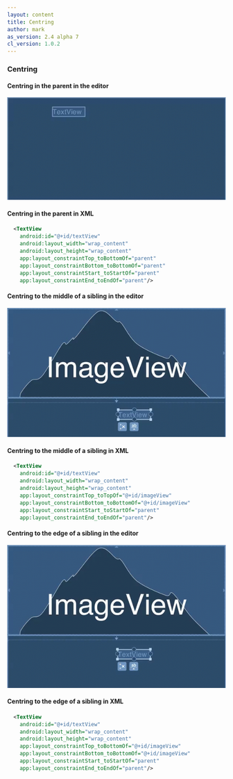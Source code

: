 ```yaml
---
layout: content
title: Centring
author: mark
as_version: 2.4 alpha 7
cl_version: 1.0.2
---
```

### Centring

#### Centring in the parent in the editor

![Centring in the parent](../assets/images/tricks/centring_parent.gif)

#### Centring in the parent in XML

```xml
  <TextView
    android:id="@+id/textView"
    android:layout_width="wrap_content"
    android:layout_height="wrap_content"
    app:layout_constraintTop_toBottomOf="parent"
    app:layout_constraintBottom_toBottomOf="parent"
    app:layout_constraintStart_toStartOf="parent"
    app:layout_constraintEnd_toEndOf="parent"/>
```

#### Centring to the middle of a sibling in the editor

![Centring in the parent](../assets/images/tricks/centring_sibling_middle.gif)

#### Centring to the middle of a sibling in XML

```xml
  <TextView
    android:id="@+id/textView"
    android:layout_width="wrap_content"
    android:layout_height="wrap_content"
    app:layout_constraintTop_toTopOf="@+id/imageView"
    app:layout_constraintBottom_toBottomOf="@+id/imageView"
    app:layout_constraintStart_toStartOf="parent"
    app:layout_constraintEnd_toEndOf="parent"/>
```

#### Centring to the edge of a sibling in the editor

![Centring in the parent](../assets/images/tricks/centring_sibling_edge.gif)

#### Centring to the edge of a sibling in XML

```xml
  <TextView
    android:id="@+id/textView"
    android:layout_width="wrap_content"
    android:layout_height="wrap_content"
    app:layout_constraintTop_toBottomOf="@+id/imageView"
    app:layout_constraintBottom_toBottomOf="@+id/imageView"
    app:layout_constraintStart_toStartOf="parent"
    app:layout_constraintEnd_toEndOf="parent"/>
```